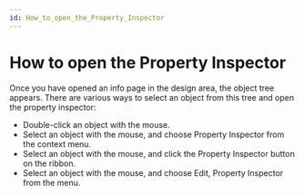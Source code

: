 ```yaml
---
id: How_to_open_the_Property_Inspector
---
```


# How to open the Property Inspector

Once you have opened an info page in the design area, the object tree appears. There are various ways to select an object from this tree and open the property inspector:

- Double-click an object with the mouse.
- Select an object with the mouse, and choose Property Inspector from the context menu.
- Select an object with the mouse, and click the Property Inspector button on the ribbon.
- Select an object with the mouse, and choose Edit, Property Inspector from the menu.